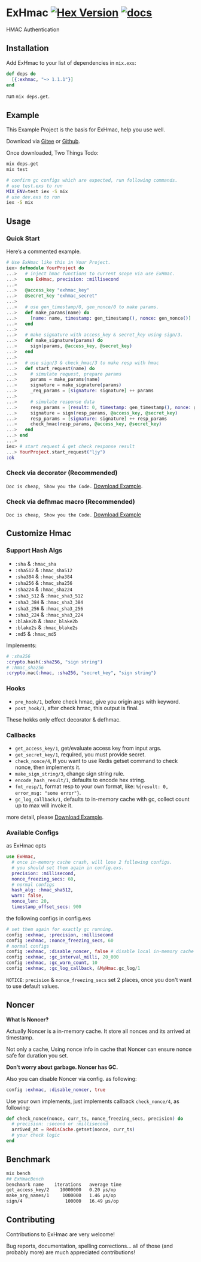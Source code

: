 # ExHmac  [![Hex Version](https://img.shields.io/hexpm/v/exhmac.svg)](https://hex.pm/packages/exhmac) [![docs](https://img.shields.io/badge/docs-hexpm-blue.svg)](https://hexdocs.pm/exhmac/)
HMAC Authentication
## Installation
Add ExHmac to your list of dependencies in `mix.exs`:
```elixir
def deps do
  [{:exhmac, "~> 1.1.1"}]
end
```
run `mix deps.get`.
## Example
This Example Project is the basis for ExHmac, help you use well. 

Download via [Gitee](https://gitee.com/lizhaochao/exhmac_example) or [Github](https://github.com/lizhaochao/exhmac_example).

Once downloaded, Two Things Todo: 

```bash
mix deps.get
mix test
```
```bash
# confirm gc configs which are expected, run following commands.
# use test.exs to run
MIX_ENV=test iex -S mix
# use dev.exs to run
iex -S mix
```
## Usage
### Quick Start
Here’s a commented example.
```elixir
# Use ExHmac like this in Your Project.
iex> defmodule YourProject do
...>   # inject hmac functions to current scope via use ExHmac.
...>   use ExHmac, precision: :millisecond
...>
...>   @access_key "exhmac_key"
...>   @secret_key "exhmac_secret"
...>
...>   # use gen_timestamp/0, gen_nonce/0 to make params.
...>   def make_params(name) do
...>     [name: name, timestamp: gen_timestamp(), nonce: gen_nonce()]
...>   end
...>
...>   # make signature with access_key & secret_key using sign/3.
...>   def make_signature(params) do
...>     sign(params, @access_key, @secret_key)
...>   end
...>
...>   # use sign/3 & check_hmac/3 to make resp with hmac
...>   def start_request(name) do
...>     # simulate request, prepare params
...>     params = make_params(name)
...>     signature = make_signature(params)
...>     _req_params = [signature: signature] ++ params
...>
...>     # simulate response data
...>     resp_params = [result: 0, timestamp: gen_timestamp(), nonce: gen_nonce()]
...>     signature = sign(resp_params, @access_key, @secret_key)
...>     resp_params = [signature: signature] ++ resp_params
...>     check_hmac(resp_params, @access_key, @secret_key)
...>   end
...> end
...>
iex> # start request & get check response result
...> YourProject.start_request("ljy")
:ok
```
### Check via decorator (Recommended)
`Doc is cheap`, ` Show you the Code.` [Download Example](#example).

### Check via defhmac macro (Recommended)
`Doc is cheap`, ` Show you the Code.` [Download Example](#example)

## Customize Hmac
### Support Hash Algs
- `:sha` & `:hmac_sha`
- `:sha512` & `:hmac_sha512`
- `:sha384` & `:hmac_sha384`
- `:sha256` & `:hmac_sha256`
- `:sha224` & `:hmac_sha224`
- `:sha3_512` & `:hmac_sha3_512`
- `:sha3_384` & `:hmac_sha3_384`
- `:sha3_256` & `:hmac_sha3_256`
- `:sha3_224` & `:hmac_sha3_224`
- `:blake2b` & `:hmac_blake2b`
- `:blake2s` & `:hmac_blake2s`
- `:md5` & `:hmac_md5`

Implements:
```elixir
# :sha256
:crypto.hash(:sha256, "sign string")
# :hmac_sha256
:crypto.mac(:hmac, :sha256, "secret_key", "sign string")
```

### Hooks
- `pre_hook/1`, before check hmac, give you origin args with keyword.
- `post_hook/1`, after check hmac, this output is final.

These hokks only effect decorator & defhmac.

### Callbacks
- `get_access_key/1`, get/evaluate access key from input args.
- `get_secret_key/1`, required, you must provide secret.
- `check_nonce/4`, If you want to use Redis getset command to check nonce, then implements it.
- `make_sign_string/3`, change sign string rule.
- `encode_hash_result/1`, defaults to encode hex string.
- `fmt_resp/1`, format resp to your own format, like: `%{result: 0, error_msg: "some error"}`.
- `gc_log_callback/1`, defaults to in-memory cache with gc, collect count up to max will invoke it.

more detail, please [Download Example](#example).

### Available Configs
as ExHmac opts
```elixir
use ExHmac,
  # once in-memory cache crash, will lose 2 following configs.
  # you should set them again in config.exs.
  precision: :millisecond,
  nonce_freezing_secs: 60,
  # normal configs
  hash_alg: :hmac_sha512,
  warn: false,
  nonce_len: 20,
  timestamp_offset_secs: 900
```
the following configs in config.exs
```elixir
# set them again for exactly gc running.
config :exhmac, :precision, :millisecond
config :exhmac, :nonce_freezing_secs, 60
# normal configs
config :exhmac, :disable_noncer, false # disable local in-memory cache
config :exhmac, :gc_interval_milli, 20_000
config :exhmac, :gc_warn_count, 10
config :exhmac, :gc_log_callback, &MyHmac.gc_log/1
```
`NOTICE`: `precision` & `nonce_freezing_secs` set 2 places, once you don't want to use default values.
## Noncer
**What Is Noncer?**

Actually Noncer is a in-memory cache. It store all nonces and its arrived at timestamp. 

Not only a cache, Using nonce info in cache that Noncer can ensure nonce safe for duration you set.

**Don't worry about garbage. Noncer has GC.**

Also you can disable Noncer via config. as following:
```elixir
config :exhmac, :disable_noncer, true
```
Use your own implements, just implements callback `check_nonce/4`, as following:

```elixir
def check_nonce(nonce, curr_ts, nonce_freezing_secs, precision) do
  # precision: :second or :millisecond
  arrived_at = RedisCache.getset(nonce, curr_ts)
  # your check logic
end
```
## Benchmark
```bash
mix bench
## ExHmacBench
benchmark name    iterations   average time 
get_access_key/2    10000000   0.20 µs/op
make_arg_names/1     1000000   1.46 µs/op
sign/4                100000   16.49 µs/op
```

## Contributing
Contributions to ExHmac are very welcome!

Bug reports, documentation, spelling corrections... all of those (and probably more) are much appreciated contributions!

